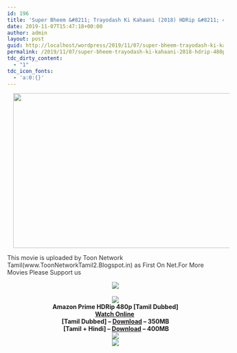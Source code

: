 ```yaml
---
id: 196
title: 'Super Bheem &#8211; Trayodash Ki Kahaani (2018) HDRip &#8211; 480p &#8211; [Tamil + Hindi] &#8211; x264 &#8211; 400MB'
date: 2019-11-07T15:47:18+00:00
author: admin
layout: post
guid: http://localhost/wordpress/2019/11/07/super-bheem-trayodash-ki-kahaani-2018-hdrip-480p-tamil-hindi-x264-400mb/
permalink: /2019/11/07/super-bheem-trayodash-ki-kahaani-2018-hdrip-480p-tamil-hindi-x264-400mb/
tdc_dirty_content:
  - "1"
tdc_icon_fonts:
  - 'a:0:{}'
---
```

<div dir="ltr" style="text-align: left;" trbidi="on">
  <div class="separator" style="clear: both; text-align: center;">
    <a href="https://4.bp.blogspot.com/-wm5YuwL_SYo/XJ9__22j26I/AAAAAAAAAaQ/aVfj6YgF0vYzydgfqiWhstO0ON0wMfZvgCLcBGAs/s1600/maxresdefault{89079b63309851382655154139bbafeffe7049ba71bd5d4f772edf147b63b0e9}2B{89079b63309851382655154139bbafeffe7049ba71bd5d4f772edf147b63b0e9}25283{89079b63309851382655154139bbafeffe7049ba71bd5d4f772edf147b63b0e9}2529.jpg" imageanchor="1" style="margin-left: 1em; margin-right: 1em;"><img loading="lazy" border="0" data-original-height="720" data-original-width="1280" height="360" src="https://4.bp.blogspot.com/-wm5YuwL_SYo/XJ9__22j26I/AAAAAAAAAaQ/aVfj6YgF0vYzydgfqiWhstO0ON0wMfZvgCLcBGAs/s640/maxresdefault{89079b63309851382655154139bbafeffe7049ba71bd5d4f772edf147b63b0e9}2B{89079b63309851382655154139bbafeffe7049ba71bd5d4f772edf147b63b0e9}25283{89079b63309851382655154139bbafeffe7049ba71bd5d4f772edf147b63b0e9}2529.jpg" width="640" /></a>
  </div>
  
  <p>
    <span style="background-color: white; color: #2e2e2e; font-family: "montserrat" , sans-serif; font-size: 14px;">This movie is uploaded by Toon Network Tamil(www.ToonNetworkTamil2.Blogspot.in) as First On Net.For More Movies Please Support us</span>
  </p>
  
  <div class="separator" style="clear: both; text-align: center;">
    <a href="https://2.bp.blogspot.com/-k65POI1PBU4/XJ-DPWzpvkI/AAAAAAAAAac/VdDwbLY0ohEH3FCm7H5WxccSnyood4gBwCLcBGAs/s1600/ezgif-4-b0c2339f90.gif" imageanchor="1" style="margin-left: 1em; margin-right: 1em;"><img border="0" data-original-height="36" data-original-width="168" src="https://2.bp.blogspot.com/-k65POI1PBU4/XJ-DPWzpvkI/AAAAAAAAAac/VdDwbLY0ohEH3FCm7H5WxccSnyood4gBwCLcBGAs/s1600/ezgif-4-b0c2339f90.gif" /></a>
  </div>
  
  <div style="text-align: center;">
    <span style="background-color: white; color: #2e2e2e; font-family: "montserrat" , sans-serif; font-size: 14px;"><br /></span>
  </div>
  
  <div class="separator" style="clear: both; text-align: center;">
    <a href="https://2.bp.blogspot.com/-fai1ZuUwnbA/XIjy2aT4irI/AAAAAAAAANw/WFW0YRK47_8GLAt3pPBSzBk0GJA6Mk5fgCPcBGAYYCw/s1600/torrborder.gif" imageanchor="1" style="margin-left: 1em; margin-right: 1em;"><img border="0" data-original-height="3" data-original-width="500" src="https://2.bp.blogspot.com/-fai1ZuUwnbA/XIjy2aT4irI/AAAAAAAAANw/WFW0YRK47_8GLAt3pPBSzBk0GJA6Mk5fgCPcBGAYYCw/s1600/torrborder.gif" /></a>
  </div>
  
  <div class="separator" style="clear: both; text-align: center;">
    <b><span style="font-family: "arial" , "helvetica" , sans-serif; font-size: large;">Amazon Prime HDRip 480p [Tamil Dubbed]</span></b>
  </div>
  
  <div class="separator" style="clear: both; text-align: center;">
    <b><span style="font-family: "arial" , "helvetica" , sans-serif; font-size: large;"><a href="https://toonnetworktamilvideos.blogspot.com/p/super-bheem-trayodash-ki-kahaani-2018.html">Watch Online</a>&nbsp;</span></b>
  </div>
  
  <div class="separator" style="clear: both; text-align: center;">
    <b><span style="font-family: "arial" , "helvetica" , sans-serif; font-size: large;">[Tamil Dubbed] &#8211; <a href="https://openload.co/embed/ZS3IU4BrztI/">Download</a> &#8211; 350MB</span></b>
  </div>
  
  <div class="separator" style="clear: both; text-align: center;">
    <b><span style="font-family: "arial" , "helvetica" , sans-serif; font-size: large;">&nbsp;[Tamil + Hindi] &#8211; <a href="https://drive.google.com/open?id=1CaRiSwhJO4FSRNAlFr3QArETqLpYeiHc">Download</a> &#8211; 400MB</span></b>
  </div>
  
  <div style="text-align: center;">
    <img src="https://2.bp.blogspot.com/-fai1ZuUwnbA/XIjy2aT4irI/AAAAAAAAANw/WFW0YRK47_8GLAt3pPBSzBk0GJA6Mk5fgCPcBGAYYCw/s1600/torrborder.gif" />
  </div>
  
  <div style="text-align: center;">
    <img src="https://thumb.oloadcdn.net/splash/ZS3IU4BrztI/9-JDxCKpI7Y.jpg" />
  </div>
</div>